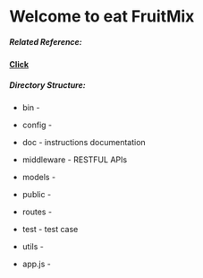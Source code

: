 # Welcome to eat FruitMix
##### Related Reference:
[**Click**](https://github.com/winsuntech/fruitmix/blob/master/doc/index.md)<p>

##### Directory Structure:
+ bin - <p>
+ config - <p>
+ doc - instructions documentation<p>
+ middleware - RESTFUL APIs<p>
+ models - <p>
+ public - <p>
+ routes - <p>
+ test - test case<p>
+ utils - <p>
+ app.js - <p>
